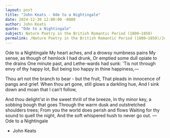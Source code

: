```yaml
---
layout: post
title: "John Keats - Ode to a Nightingale"
date: 2024-12-30 12:00:00 -0000
author: John Keats
quote: "Ode to a Nightingale"
subject: Nature Poetry in the British Romantic Period (1800–1850)
permalink: /Nature Poetry in the British Romantic Period (1800–1850)/John Keats/John Keats - Ode to a Nightingale
---
```


Ode to a Nightingale
My heart aches, and a drowsy numbness pains
   My sense, as though of hemlock I had drunk,
Or emptied some dull opiate to the drains
   One minute past, and Lethe-wards had sunk:
'Tis not through envy of thy happy lot,
   But being too happy in thine happiness,—

Thou art not the branch to bear  -  but the fruit,
   That pleads in innocence of pangs and grief.
When thou art gone, still glows a darkling hue,
   And I sink down and moan that I can’t follow,

And thou delight'st in the sweet thrill of the breeze,
   In thy minor key, a sobbing bough that goes
Through the warm dusk and outstretched shoulders trees;
   From you the world does perish and flows
Waiting for thy sound to quell the night,
And the soft whispered hush to never go out.
   — Ode to a Nightingale

- John Keats
